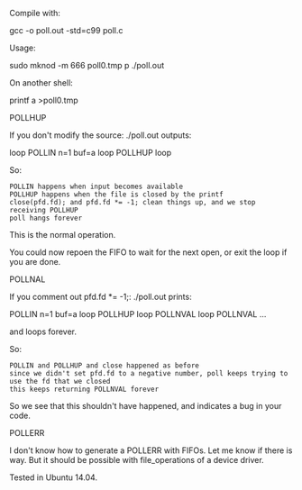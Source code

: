 Compile with:

gcc -o poll.out -std=c99 poll.c

Usage:

sudo mknod -m 666 poll0.tmp p
./poll.out

On another shell:

printf a >poll0.tmp

POLLHUP

If you don't modify the source: ./poll.out outputs:

loop
POLLIN n=1 buf=a
loop
POLLHUP
loop

So:

    POLLIN happens when input becomes available
    POLLHUP happens when the file is closed by the printf
    close(pfd.fd); and pfd.fd *= -1; clean things up, and we stop receiving POLLHUP
    poll hangs forever

This is the normal operation.

You could now repoen the FIFO to wait for the next open, or exit the loop if you are done.

POLLNAL

If you comment out pfd.fd *= -1;: ./poll.out prints:

POLLIN n=1 buf=a
loop
POLLHUP
loop
POLLNVAL
loop
POLLNVAL
...

and loops forever.

So:

    POLLIN and POLLHUP and close happened as before
    since we didn't set pfd.fd to a negative number, poll keeps trying to use the fd that we closed
    this keeps returning POLLNVAL forever

So we see that this shouldn't have happened, and indicates a bug in your code.

POLLERR

I don't know how to generate a POLLERR with FIFOs. Let me know if there is way. But it should be possible with file_operations of a device driver.

Tested in Ubuntu 14.04.
